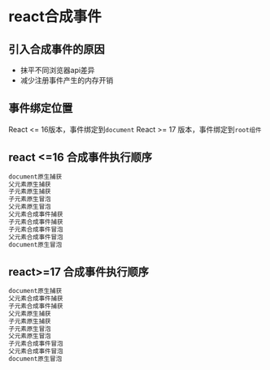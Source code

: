 # react合成事件

## 引入合成事件的原因

* 抹平不同浏览器api差异
* 减少注册事件产生的内存开销

## 事件绑定位置

React <= 16版本，事件绑定到`document`
React >= 17 版本，事件绑定到`root组件`

## react <=16 合成事件执行顺序

```bash
document原生捕获
父元素原生捕获
子元素原生捕获
子元素原生冒泡
父元素原生冒泡
父元素合成事件捕获
子元素合成事件捕获
子元素合成事件冒泡
父元素合成事件冒泡
document原生冒泡
```

## react>=17 合成事件执行顺序

```bash
document原生捕获
父元素合成事件捕获
子元素合成事件捕获
父元素原生捕获
子元素原生捕获
子元素原生冒泡
父元素原生冒泡
子元素合成事件冒泡
父元素合成事件冒泡
document原生冒泡
```
